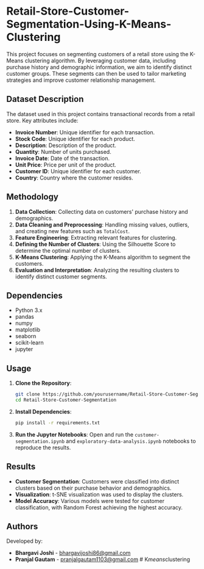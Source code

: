 # Retail-Store-Customer-Segmentation-Using-K-Means-Clustering

This project focuses on segmenting customers of a retail store using the K-Means clustering algorithm. By leveraging customer data, including purchase history and demographic information, we aim to identify distinct customer groups. These segments can then be used to tailor marketing strategies and improve customer relationship management.

## Dataset Description

The dataset used in this project contains transactional records from a retail store. Key attributes include:
- **Invoice Number**: Unique identifier for each transaction.
- **Stock Code**: Unique identifier for each product.
- **Description**: Description of the product.
- **Quantity**: Number of units purchased.
- **Invoice Date**: Date of the transaction.
- **Unit Price**: Price per unit of the product.
- **Customer ID**: Unique identifier for each customer.
- **Country**: Country where the customer resides.


## Methodology

1. **Data Collection**: Collecting data on customers' purchase history and demographics.
2. **Data Cleaning and Preprocessing**: Handling missing values, outliers, and creating new features such as `TotalCost`.
3. **Feature Engineering**: Extracting relevant features for clustering.
4. **Defining the Number of Clusters**: Using the Silhouette Score to determine the optimal number of clusters.
5. **K-Means Clustering**: Applying the K-Means algorithm to segment the customers.
6. **Evaluation and Interpretation**: Analyzing the resulting clusters to identify distinct customer segments.


## Dependencies

- Python 3.x
- pandas
- numpy
- matplotlib
- seaborn
- scikit-learn
- jupyter


## Usage

1. **Clone the Repository**:
   ```sh
   git clone https://github.com/yourusername/Retail-Store-Customer-Segmentation.git
   cd Retail-Store-Customer-Segmentation
   ```
2. **Install Dependencies**:
   ```sh
   pip install -r requirements.txt
   ```
3. **Run the Jupyter Notebooks**:
   Open and run the `customer-segmentation.ipynb` and `exploratory-data-analysis.ipynb` notebooks to reproduce the results.


## Results

- **Customer Segmentation**: Customers were classified into distinct clusters based on their purchase behavior and demographics.
- **Visualization**: t-SNE visualization was used to display the clusters.
- **Model Accuracy**: Various models were tested for customer classification, with Random Forest achieving the highest accuracy.

  
## Authors

Developed by:
- **Bhargavi Joshi** - bhargavijoshi86@gmail.com
- **Pranjal Gautam** - pranjalgautam1103@gmail.com
#   K _ m e a n s _ c l u s t e r i n g  
 
